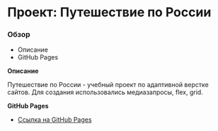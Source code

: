 # Проект: Путешествие по России

### Обзор
* Описание
* GitHub Pages

**Описание**

Путешествие по России - учебный проект по адаптивной верстке сайтов. Для создания использовались медиазапросы, flex, grid.

**GitHub Pages**

* [Ссылка на GitHub Pages](https://skavr666.github.io/russian-travel/)